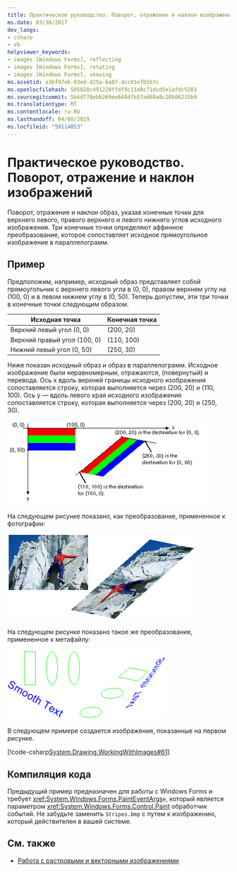 ```yaml
---
title: Практическое руководство. Поворот, отражение и наклон изображений
ms.date: 03/30/2017
dev_langs:
- csharp
- vb
helpviewer_keywords:
- images [Windows Forms], reflecting
- images [Windows Forms], rotating
- images [Windows Forms], skewing
ms.assetid: a3bf97eb-63ed-425a-ba07-dcc65efb567c
ms.openlocfilehash: 505028c491228ffdf9c11d0c71dcd5e1afdc5103
ms.sourcegitcommit: 5b6d778ebb269ee6684fb57ad69a8c28b06235b9
ms.translationtype: MT
ms.contentlocale: ru-RU
ms.lasthandoff: 04/08/2019
ms.locfileid: "59114053"
---
```

# <a name="how-to-rotate-reflect-and-skew-images"></a>Практическое руководство. Поворот, отражение и наклон изображений
Поворот, отражение и наклон образ, указав конечные точки для верхнего левого, правого верхнего и левого нижнего углов исходного изображения. Три конечные точки определяют аффинное преобразование, которое сопоставляет исходное прямоугольное изображение в параллелограмм.  
  
## <a name="example"></a>Пример  
 Предположим, например, исходный образ представляет собой прямоугольник с верхнего левого угла в (0, 0), правом верхнем углу на (100, 0) и в левом нижнем углу в (0, 50). Теперь допустим, эти три точки в конечные точки следующим образом.  
  
|Исходная точка|Конечная точка|  
|--------------------|-----------------------|  
|Верхний левый угол (0, 0)|(200, 20)|  
|Верхний правый угол (100, 0)|(110, 100)|  
|Нижний левый угол (0, 50)|(250, 30)|  
  
 Ниже показан исходный образ и образ в параллелограмм. Исходное изображение были неравномерным, отражаются, (повернутый) и перевода. Ось x вдоль верхней границы исходного изображения сопоставляется строку, которая выполняется через (200, 20) и (110, 100). Ось y — вдоль левого края исходного изображения сопоставляется строку, которая выполняется через (200, 20) и (250, 30).  
  
 ![Исходный образ и образ в параллелограмм.](./media/how-to-rotate-reflect-and-skew-images/reflected-skewed-rotated-illustration.gif)  
  
 На следующем рисунке показано, как преобразование, примененное к фотографии:  
  
 ![Рисунок climber и изображения в параллелограмм.](./media/how-to-rotate-reflect-and-skew-images/reflected-skewed-rotated-photo.png)  
  
 На следующем рисунке показано такое же преобразование, примененное к метафайлу:  
  
 ![Иллюстрация фигур и текста и, в параллелограмм.](./media/how-to-rotate-reflect-and-skew-images/reflected-skewed-rotated-metafile.png)  
  
 В следующем примере создается изображения, показанные на первом рисунке.  
  
 [!code-csharp[System.Drawing.WorkingWithImages#61](~/samples/snippets/csharp/VS_Snippets_Winforms/System.Drawing.WorkingWithImages/CS/Class1.cs#61)]
   
  
## <a name="compiling-the-code"></a>Компиляция кода  
 Предыдущий пример предназначен для работы с Windows Forms и требует <xref:System.Windows.Forms.PaintEventArgs>`e`, который является параметром <xref:System.Windows.Forms.Control.Paint> обработчик событий. Не забудьте заменить `Stripes.bmp` с путем к изображению, который действителен в вашей системе.  
  
## <a name="see-also"></a>См. также

- [Работа с растровыми и векторными изображениями](working-with-images-bitmaps-icons-and-metafiles.md)
